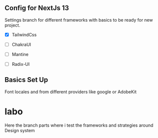 ## Config for NextJs 13

Settings branch for different frameworks with basics to be ready for new project. 
- [x] TailwindCss
- [ ] ChakraUI
- [ ] Mantine
- [ ] Radix-UI


## Basics Set Up 
Font locales and from different providers like google or AdobeKit



# labo
Here the branch parts where i test the frameworks and strategies around Design system
